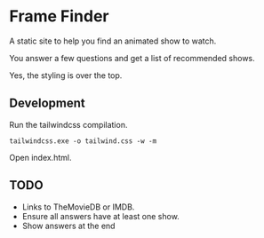 # Frame Finder 

A static site to help you find an animated show to watch. 

You answer a few questions and get a list of recommended shows. 

Yes, the styling is over the top. 

## Development 

Run the tailwindcss compilation. 

```
tailwindcss.exe -o tailwind.css -w -m
```

Open index.html. 

## TODO 

* Links to TheMovieDB or IMDB. 
* Ensure all answers have at least one show. 
* Show answers at the end 
